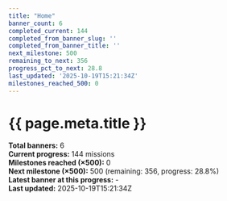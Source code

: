 ```yaml
---
title: "Home"
banner_count: 6
completed_current: 144
completed_from_banner_slug: ''
completed_from_banner_title: ''
next_milestone: 500
remaining_to_next: 356
progress_pct_to_next: 28.8
last_updated: '2025-10-19T15:21:34Z'
milestones_reached_500: 0
---
```

# {{ page.meta.title }}

<!-- BANNER-STATS:START -->
**Total banners:** 6  
**Current progress:** 144 missions  
**Milestones reached (×500):** 0  
**Next milestone (×500):** 500 (remaining: 356, progress: 28.8%)  
**Latest banner at this progress:** -  
**Last updated:** 2025-10-19T15:21:34Z
<!-- BANNER-STATS:END -->